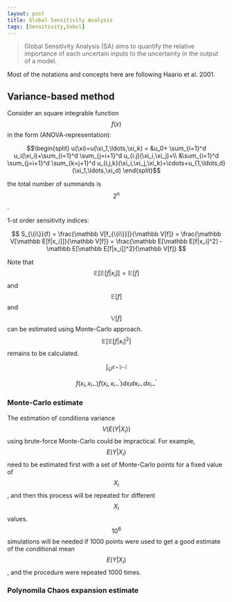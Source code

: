 ```yaml
---
layout: post
title: Global Sensitivity Analysis 
tags: [Sensitivity,Sobol]
---
```


>Global Sensitivity Analysis (SA) aims to quantify the relative importance of
>each uncertain inputs to the uncertainty in the output of a model.

Most of the notations and concepts here are following Haario et al. 2001.

## Variance-based method 
Consider an square integrable function $$f(x)$$ in the form
(ANOVA-representation):

$$\begin{split}
u(\xi)=u(\xi_1,\ldots,\xi_k) =
&u_0+ \sum_{i=1}^d u_i(\xi_i)+\sum_{i=1}^d \sum_{j=i+1}^d u_{i.j}(\xi_i,\xi_j)+\\
&\sum_{i=1}^d \sum_{j=i+1}^d \sum_{k=j+1}^d
u_{i,j,k}(\xi_i,\xi_j,\xi_k)+\cdots+u_{1,\ldots,d}(\xi_1,\ldots,\xi_d)
\end{split}$$

the total number of summands is $$2^n$$.

1-st order sensitivity indices:

$$
 S_{\{i\}}(f) = \frac{\mathbb V[f_{\{i\}}]}{\mathbb V[f]} 
 = \frac{\mathbb V[\mathbb E[f|x_i]]}{\mathbb V[f]}
 = \frac{\mathbb E[\mathbb E[f|x_i]^2] -\mathbb E[\mathbb E[f|x_i]]^2}{\mathbb
 V[f]}
$$

Note that $$\mathbb E[\mathbb E[f|x_i]]=\mathbb E[f]$$ and $$\mathbb E[f]$$ and
$$\mathbb V[f]$$ can be estimated using Monte-Carlo approach. 
$$\mathbb E[\mathbb E[f|x_i]^2]$$ remains to be calculated.

$$\int_{U^{d+|i \sim|}}$$ 

$$
f(x_i,x_{i\sim})f(x_i,x_{i\sim}^')dx_i
dx_{i\sim}dx_{i\sim}^'
$$

### Monte-Carlo estimate

The estimation of conditiona variance $$V(E(Y|X_i))$$ using brute-force
Monte-Carlo could be impractical. For example, $$E(Y|X_i)$$ need to be estimated
first with a set of Monte-Carlo points for a fixed value of $$X_i$$, and then
this process will be repeated for different $$X_i$$ values. $$10^6$$ simulations
will be needed if 1000 points were used to get a good estimate of the
conditional mean $$E(Y|X_i)$$, and the procedure were repeated 1000 times. 


### Polynomila Chaos expansion estimate
